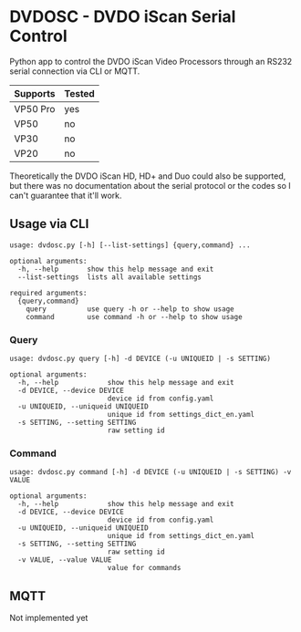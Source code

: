 # DVDOSC - DVDO iScan Serial Control

Python app to control the DVDO iScan Video Processors through an RS232 serial connection via CLI or MQTT.

| Supports | Tested |
| -------- | ------ |
| VP50 Pro | yes    |
| VP50     | no     |
| VP30     | no     |
| VP20     | no     |

Theoretically the DVDO iScan HD, HD+ and Duo could also be supported, but there was no documentation about the serial protocol or the codes so I can't guarantee that it'll work.

## Usage via CLI

```
usage: dvdosc.py [-h] [--list-settings] {query,command} ...

optional arguments:
  -h, --help       show this help message and exit
  --list-settings  lists all available settings

required arguments:
  {query,command}
    query          use query -h or --help to show usage
    command        use command -h or --help to show usage
```

### Query

```
usage: dvdosc.py query [-h] -d DEVICE (-u UNIQUEID | -s SETTING)

optional arguments:
  -h, --help            show this help message and exit
  -d DEVICE, --device DEVICE
                        device id from config.yaml
  -u UNIQUEID, --uniqueid UNIQUEID
                        unique id from settings_dict_en.yaml
  -s SETTING, --setting SETTING
                        raw setting id
```

### Command

```
usage: dvdosc.py command [-h] -d DEVICE (-u UNIQUEID | -s SETTING) -v VALUE

optional arguments:
  -h, --help            show this help message and exit
  -d DEVICE, --device DEVICE
                        device id from config.yaml
  -u UNIQUEID, --uniqueid UNIQUEID
                        unique id from settings_dict_en.yaml
  -s SETTING, --setting SETTING
                        raw setting id
  -v VALUE, --value VALUE
                        value for commands
```

## MQTT

Not implemented yet
